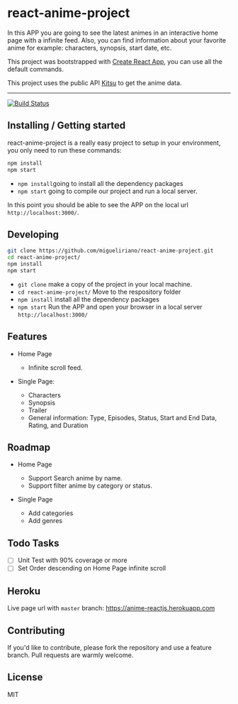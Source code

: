 # react-anime-project

In this APP you are going to see the latest animes in an interactive home page with a infinite feed. Also, you can find information about your favorite anime for example: characters, synopsis, start date, etc.

This project was bootstrapped with [Create React App](https://github.com/facebookincubator/create-react-app), you can use all the default commands. 

This project uses the public API [Kitsu](https://kitsu.docs.apiary.io/) to get the anime data.

---

[![Build Status](https://img.shields.io/travis/migueliriano/react-anime-project/master.svg)](https://travis-ci.org/migueliriano/react-anime-project)

## Installing / Getting started
react-anime-project is a really easy project to setup in your environment, you only need to run these commands:

```bash
npm install
npm start
```
- `npm install`going to install all the dependency packages 
- `npm start` going to compile our project and run a local server. 

 In this point you should be able to see the APP on the local url `http://localhost:3000/`.

## Developing

```bash
git clone https://github.com/migueliriano/react-anime-project.git
cd react-anime-project/
npm install
npm start
```
- `git clone` make a copy of the project in your local machine.
- `cd react-anime-project/` Move to the respository folder
- `npm install` install all the dependency packages
- `npm start` Run the APP and open your browser in a local server `http://localhost:3000/`

## Features

* Home Page
  * Infinite scroll feed.

* Single Page:
  * Characters
  * Synopsis
  * Trailer
  * General information: Type, Episodes, Status, Start and End Data, Rating, and Duration

## Roadmap

* Home Page
  * Support Search anime by name.
  * Support filter anime by category or status.
  
* Single Page
  * Add categories
  * Add genres

## Todo Tasks

- [ ] Unit Test with 90% coverage or more
- [ ] Set Order descending on Home Page infinite scroll

## Heroku
Live page url with `master` branch: https://anime-reactjs.herokuapp.com

## Contributing

If you'd like to contribute, please fork the repository and use a feature
branch. Pull requests are warmly welcome.

## License

MIT
